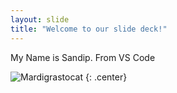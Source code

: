 ```yaml
---
layout: slide
title: "Welcome to our slide deck!"
---
```


My Name is Sandip.  From VS Code

![Mardigrastocat](https://octodex.github.com/images/Mardigrastocat.png)
{: .center}

